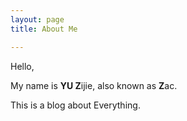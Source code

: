 ```yaml
---
layout: page
title: About Me

---
```


Hello,

My name is **YU Z**ijie, also known as **Z**ac.

This is a blog about Everything.
